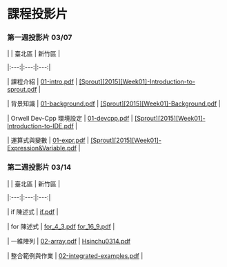 # 課程投影片
### 第一週投影片 03/07

|     | 臺北區 | 新竹區 |
|:---:|:---:|:---:|
| 課程介紹 | [01-intro.pdf](./pages/uploads/presentations/week01/01-intro.pdf) | [[Sprout][2015][Week01]-Introduction-to-sprout.pdf](./pages/uploads/presentations/week01/[Sprout][2015][Week01]-Introduction-to-sprout.pdf) |
| 背景知識 | [01-background.pdf](./pages/uploads/presentations/week01/01-background.pdf) | [[Sprout][2015][Week01]-Background.pdf](./pages/uploads/presentations/week01/[Sprout][2015][Week01]-Background.pdf) |
| Orwell Dev-Cpp 環境設定 | [01-devcpp.pdf](./pages/uploads/presentations/week01/01-devcpp.pdf) | [[Sprout][2015][Week01]-Introduction-to-IDE.pdf](./pages/uploads/presentations/week01/[Sprout][2015][Week01]-Introduction-to-IDE.pdf) |
| 運算式與變數 | [01-expr.pdf](./pages/uploads/presentations/week01/01-expr.pdf) | [[Sprout][2015][Week01]-Expression&Variable.pdf](./pages/uploads/presentations/week01/[Sprout][2015][Week01]-Expression&Variable.pdf) |


### 第二週投影片 03/14

|     | 臺北區 | 新竹區 |
|:---:|:---:|:---:|
| if 陳述式 | [if.pdf](./pages/uploads/presentations/week02/if.pdf) |
| for 陳述式 | [for_4_3.pdf](./pages/uploads/presentations/week02/for_4_3.pdf) [for_16_9.pdf](./pages/uploads/presentations/week02/for_16_9.pdf) |
| 一維陣列 | [02-array.pdf](./pages/uploads/presentations/week02/02-array.pdf) | [Hsinchu0314.pdf](./pages/uploads/presentations/week02/Hsinchu0314.pdf)
| 整合範例與作業 | [02-integrated-examples.pdf](./pages/uploads/presentations/week02/02-integrated-examples.pdf) |
